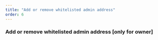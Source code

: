 ```yaml
---
title: "Add or remove whitelisted admin address"
order: 6
---
```


### Add or remove whitelisted admin address [only for owner]

<ve8020-admin-Step7 />